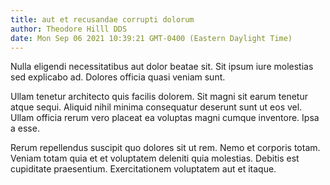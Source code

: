 ```yaml
---
title: aut et recusandae corrupti dolorum
author: Theodore Hilll DDS
date: Mon Sep 06 2021 10:39:21 GMT-0400 (Eastern Daylight Time)
---
```

Nulla eligendi necessitatibus aut dolor beatae sit. Sit ipsum iure molestias sed explicabo ad. Dolores officia quasi veniam sunt.

 Ullam tenetur architecto quis facilis dolorem. Sit magni sit earum tenetur atque sequi. Aliquid nihil minima consequatur deserunt sunt ut eos vel. Ullam officia rerum vero placeat ea voluptas magni cumque inventore. Ipsa a esse.

 Rerum repellendus suscipit quo dolores sit ut rem. Nemo et corporis totam. Veniam totam quia et et voluptatem deleniti quia molestias. Debitis est cupiditate praesentium. Exercitationem voluptatem aut et itaque.